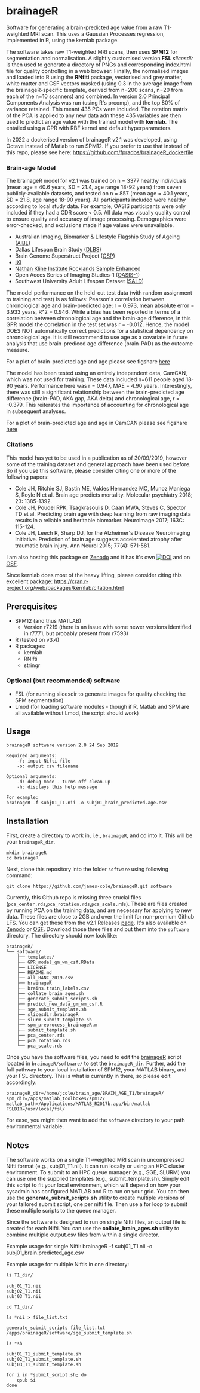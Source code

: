 # brainageR
Software for generating a brain-predicted age value from a raw T1-weighted MRI scan. This uses a Gaussian Processes regression, implemented in R, using the kernlab package.

The software takes raw T1-weighted MRI scans, then uses **SPM12** for segmentation and normalisation. A slightly customised version **FSL** *slicesdir* is then used to generate a directory of PNGs and corresponding index.html file for quality controlling in a web browser. Finally, the normalised images and loaded into R using the **RNfiti** package, vectorised and grey matter, white matter and CSF vectors masked (using 0.3 in the average image from the brainageR-specific template, derived from n=200 scans, n=20 from each of the n=10 scanners) and combined. In version 2.0 Principal Components Analysis was run (using R's prcomp), and the top 80% of variance retained. This meant 435 PCs were included. The rotation matrix of the PCA is applied to any new data adn these 435 variables are then used to predict an age value with the trained model with **kernlab**. The entailed using a GPR with RBF kernel and default hyperparameters.

In 2022 a dockerised version of brainageR v2.1 was developed, using Octave instead of Matlab to run SPM12. If you prefer to use that instead of this repo, please see here: https://github.com/fprados/brainageR_dockerfile

### Brain-age Model 
The brainageR model for v2.1 was trained on n = 3377 healthy individuals (mean age = 40.6 years, SD = 21.4, age range 18-92 years) from seven publicly-available datasets, and tested on n = 857 (mean age = 40.1 years, SD = 21.8, age range 18-90 years). All participants included were healthy according to local study data. For example, OASIS participants were only included if they had a CDR score < 0.5. All data was visually quality control to ensure quality and accuracy of image processing. Demographics were error-checked, and exclusions made if age values were unavailable.

* Australian Imaging, Biomarker & Lifestyle Flagship Study of Ageing ([AIBL](https://aibl.csiro.au/))
* Dallas Lifespan Brain Study ([DLBS](http://fcon_1000.projects.nitrc.org/indi/retro/dlbs.html))
* Brain Genome Superstruct Project ([GSP](https://dataverse.harvard.edu/dataverse/GSP))
* [IXI](https://brain-development.org/ixi-dataset/)
* [Nathan Kline Institute Rocklands Sample Enhanced](http://fcon_1000.projects.nitrc.org/indi/enhanced/)
* Open Acces Series of Imaging Studies-1 ([OASIS-1](https://www.oasis-brains.org/))
* Southwest University Adult Lifespan Dataset ([SALD](http://fcon_1000.projects.nitrc.org/indi/retro/sald.html))

The model performance on the held-out test data (with random assignment to training and test) is as follows: Pearson's correlation between chronological age and brain-predicted age: r = 0.973, mean absolute error = 3.933 years, R^2 = 0.946. While a bias has been reported in terms of a correlation between chronological age and the brain-age difference, in this GPR model the correlation in the test set was r = -0.012. Hence, the model DOES NOT automatically correct predictions for a statistical dependency on chronological age. It is still recommend to use age as a covariate in future analysis that use brain-prediced age difference (brain-PAD) as the outcome measure.

For a plot of brain-predicted age and age please see figshare [here](https://figshare.com/articles/brainageR_test_scatterplot_pdf/9948536)

The model has been tested using an entirely independent data, CamCAN, which was not used for training. These data included n=611 people aged 18-90 years. Performance here was r = 0.947, MAE = 4.90 years. Interestingly, there was still a significant relationship between the brain-predicted age difference (brain-PAD, AKA gap, AKA delta) and chronological age, r = -0.379. This reiterates the importance of accounting for chronological age in subsequent analyses.

For a plot of brain-predicted age and age in CamCAN please see figshare [here](https://figshare.com/articles/brainageR_CamCAN_scatterplot_pdf/9948533)

### Citations
This model has yet to be used in a publication as of 30/09/2019, however some of the training dataset and general approach have been used before. So if you use this software, please consider citing one or more of the following papers:
* Cole JH, Ritchie SJ, Bastin ME, Valdes Hernandez MC, Munoz Maniega S, Royle N et al. Brain age predicts mortality. Molecular psychiatry 2018; 23: 1385-1392.
* Cole JH, Poudel RPK, Tsagkrasoulis D, Caan MWA, Steves C, Spector TD et al. Predicting brain age with deep learning from raw imaging data results in a reliable and heritable biomarker. NeuroImage 2017; 163C: 115-124.
* Cole JH, Leech R, Sharp DJ, for the Alzheimer's Disease Neuroimaging Initiative. Prediction of brain age suggests accelerated atrophy after traumatic brain injury. Ann Neurol 2015; 77(4): 571-581.

I am also hosting this package on [Zenodo](https://zenodo.org/) and it has it's own [![DOI](https://zenodo.org/badge/144994886.svg)](https://zenodo.org/badge/latestdoi/144994886) and on [OSF](https://osf.io/azwmg/).

Since kernlab does most of the heavy lifting, please consider citing this excellent package:
https://cran.r-project.org/web/packages/kernlab/citation.html

## Prerequisites
* SPM12 (and thus MATLAB)
	* Version r7219 (there is an issue with some newer versions identified in r7771, but probably present from r7593)
* R (tested on v3.4)
* R packages:
	* kernlab
 	* RNifti
 	* stringr

### Optional (but recommended) software
* FSL (for running slicesdir to generate images for quality checking the SPM segmentation)
* Lmod (for loading software modules - though if R, Matlab and SPM are all available without Lmod, the script should work) 
## Usage
```
brainageR software version 2.0 24 Sep 2019

Required arguments: 
	-f: input Nifti file
	-o: output csv filename

Optional arguments:
	-d: debug mode - turns off clean-up
	-h: displays this help message

For example:
brainageR -f subj01_T1.nii -o subj01_brain_predicted.age.csv
```

## Installation
First, create a directory to work in, i.e., `brainageR`, and cd into it. This will be your `brainageR_dir`.

```
mkdir brainageR
cd brainageR
```

Next, clone this repository into the folder `software` using following command:

```
git clone https://github.com/james-cole/brainageR.git software
```

Currently, this Github repo is missing three crucial files (`pca_center.rds`,`pca_rotation.rds`,`pca_scale.rds`). These are files created by running PCA on the training data, and are necessary for applying to new data. These files are close to 2GB and over the limit for non-premium Github LFS. You can get these from the v2.1 Releases [page](https://github.com/james-cole/brainageR/releases). It's also available on [Zenodo](https://doi.org/10.5281/zenodo.3463212) or [OSF](https://osf.io/azwmg/). Download those three files and put them into the `software` directory. The directory should now look like:

```
brainageR/
└── software/
    ├── templates/
    ├── GPR_model_gm_wm_csf.RData
    ├── LICENSE
    ├── README.md
    ├── all_BANC_2019.csv
    ├── brainageR
    ├── brains.train_labels.csv
    ├── collate_brain_ages.sh
    ├── generate_submit_scripts.sh
    ├── predict_new_data_gm_wm_csf.R
    ├── sge_submit_template.sh
    ├── slicesdir.brainageR
    ├── slurm_submit_template.sh
    ├── spm_preprocess_brainageR.m
    ├── submit_template.sh
    ├── pca_center.rds
    ├── pca_rotation.rds
    └── pca_scale.rds
```

Once you have the software files, you need to edit the [brainageR](https://github.com/james-cole/brainageR/blob/4f76f96372dcfc08f97a28f2fe2601a88ed9db7e/brainageR#L66) script located in `brainageR/software/` to set the `brainageR_dir`. Further, add the full pathway to your local installation of SPM12, your MATLAB binary, and your FSL directory. This is what is currently in there, so please edit accordingly:

```
brainageR_dir=/home/jcole/brain_age/BRAIN_AGE_T1/brainageR/
spm_dir=/apps/matlab_toolboxes/spm12/
matlab_path=/Applications/MATLAB_R2017b.app/bin/matlab
FSLDIR=/usr/local/fsl/
```
For ease, you might then want to add the `software` directory to your path environmental variable.

## Notes
The software works on a single T1-weighted MRI scan in uncompressed Nifti format (e.g., subj01\_T1.nii). It can run locally or using an HPC cluster environment. To submit to an HPC queue manager (e.g., SGE, SLURM) you can use one the supplied templates (e.g., submit\_template.sh). Simply edit this script to fit your local environment, which will depend on how your sysadmin has configured MATLAB and R to run on your grid. You can then use the **generate_submit_scripts.sh** utility to create multiple versions of your tailored submit script, one per nifti file. Then use a for loop to submit these multiple scripts to the queue manager.

Since the software is designed to run on single Nifti files, an output file is created for each Nifti. You can use the **collate_brain_ages.sh** utility to combine multiple output.csv files from within a single director.

Example usage for single Nifti:
brainageR -f subj01\_T1.nii -o subj01_brain.predicted_age.csv

Example usage for multiple Niftis in one directory:
```css
ls T1_dir/
```
```
subj01_T1.nii
subj02_T1.nii
subj03_T1.nii
```
```
cd T1_dir/
```
```
ls *nii > file_list.txt
```
```
generate_submit_scripts file_list.txt /apps/brainageR/software/sge_submit_template.sh
```
```
ls *sh
```
```
subj01_T1_submit_template.sh
subj02_T1_submit_template.sh
subj03_T1_submit_template.sh
```
```
for i in *submit_script.sh; do
	qsub $i
done
```
